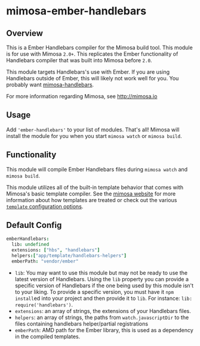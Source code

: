 mimosa-ember-handlebars
===========

## Overview

This is a Ember Handlebars compiler for the Mimosa build tool. This module is for use with Mimosa `2.0+`.  This replicates the Ember functionality of Handlebars compiler that was built into Mimosa before `2.0`.

This module targets Handlebars's use with Ember. If you are using Handlebars outside of Ember, this will likely not work well for you. You probably want [mimosa-handlebars](https://github.com/dbashford/mimosa-handlebars).

For more information regarding Mimosa, see http://mimosa.io

## Usage

Add `'ember-handlebars'` to your list of modules.  That's all!  Mimosa will install the module for you when you start `mimosa watch` or `mimosa build`.

## Functionality

This module will compile Ember Handlebars files during `mimosa watch` and `mimosa build`.

This module utilizes all of the built-in template behavior that comes with Mimosa's basic template compiler.  See the [mimosa website](http://mimosa.io/compilers.html#mt) for more information about how templates are treated or check out the various [`template` configuration options](http://mimosa.io/configuration.html#templates).

## Default Config

```coffeescript
emberHandlebars:
  lib: undefined
  extensions: ["hbs", "handlebars"]
  helpers:["app/template/handlebars-helpers"]
  emberPath: "vendor/ember"
```

* `lib`: You may want to use this module but may not be ready to use the latest version of Handlebars. Using the `lib` property you can provide a specific version of Handlebars if the one being used by this module isn't to your liking. To provide a specific version, you must have it `npm install`ed into your project and then provide it to `lib`. For instance: `lib: require('handlebars')`.
* `extensions`: an array of strings, the extensions of your Handlebars files.
* `helpers`: an array of strings, the paths from `watch.javascriptDir` to the files containing handlebars helper/partial registrations
* `emberPath`: AMD path for the Ember library, this is used as a dependency in the compiled templates.